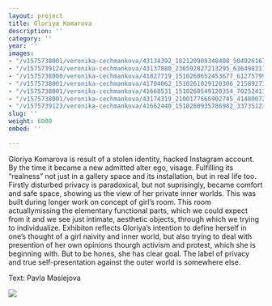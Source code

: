 ```yaml
---
layout: project
title: Gloriya Komarova
description: ''
category: ''
year: ''
images:
- "/v1575738001/veronika-cechmankova/43134392_182120909348408_5049261676000444416_n_tg6xnd.jpg"
- "/v1575739124/veronika-cechmankova/43137880_236592827213295_6364983112803287040_n_i0dc4q.jpg"
- "/v1575738000/veronika-cechmankova/41827719_1510260652453677_6127579929388253184_o-706x1060_mmwkkf.jpg"
- "/v1575738001/veronika-cechmankova/41704062_1510261029120306_2158927339252088832_o-706x1060_j1knde.jpg"
- "/v1575738001/veronika-cechmankova/41668531_1510260549120354_702524111229812736_o-1060x706_fucolz.jpg"
- "/v1575738001/veronika-cechmankova/43174319_2100177666902745_4148007237551390720_n_rvpziv.jpg"
- "/v1575739123/veronika-cechmankova/41662440_1510260935786982_3373512350752571392_o-706x1060_mbe6et.jpg"
slug: ''
weight: 6000
embed: ''

---
```

Gloriya Komarova is result of a stolen identity, hacked Instagram account. By the time it became a new admitted alter ego, visage. Fulfilling its “realness” not just in a gallery space and its installation, but in real life too. Firstly disturbed privacy is paradoxical, but not suprisingly, became comfort and safe space, showing us the view of her private inner worlds. This was built during longer work on concept of girl’s room. This room actuallymissing the elementary functional parts, which we could expect from it and we see just intimate, aesthetic objects, through which we trying to individualize. Exhibiton reflects Gloriya’s intention to define herself in one’s thought of a girl naivity and inner world, but also trying to deal with presention of her own opinions thourgh activism and protest, which she is beginning with. But to be hones, she has clear goal. The label of privacy and true self-presentation against the outer world is somewhere else.

Text: Pavla Maslejova

![](/v1575643174/veronika-cechmankova/_DSC9635_gl750u.jpg)